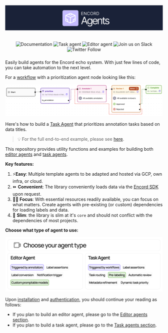 <h1 align="center">
  <a href="https://encord.com"><img src="assets/landing-banner.png" alt="Encord logo"/></a>
</h1>

<div style="display: flex; justify-content: space-between;">
  <div style="flex: 1; padding: 10px; text-align: center">
    <a href="https://docs.encord.com" target="_blank" style="text-decoration:none">
      <img alt="Documentation" src="/assets/tag-encord-docs.svg">
    </a>
    <a href="https://colab.research.google.com/drive/1nOVYEG-johzJK6R_mnkgjOiRJUuNIvOY?usp=sharing" target="_blank" style="text-decoration:none">
      <img alt="Task agent" src="/assets/tag-colab-task-agent.svg">
    </a>
    <a href="https://colab.research.google.com/drive/1wvKAQ61JPebGnAT4nLXsfJRbx7dvtFdX?usp=sharing" target="_blank" style="text-decoration:none">
      <img alt="Editor agent" src="/assets/tag-colab-editor-agent.svg">
    </a>
    <a href="https://join.slack.com/t/encordactive/shared_invite/zt-1hc2vqur9-Fzj1EEAHoqu91sZ0CX0A7Q" target="_blank" style="text-decoration:none">
      <img alt="Join us on Slack" src="https://img.shields.io/badge/Join_Our_Community-4A154B?label=&logo=slack&logoColor=white">
    </a>
    <a href="https://twitter.com/encord_team" target="_blank" style="text-decoration:none">
      <img alt="Twitter Follow" src="https://img.shields.io/twitter/follow/encord_team?label=%40encord_team&amp;style=social">
    </a>
  </div>
</div>

Easily build agents for the Encord echo system.
With just few lines of code, you can take automation to the next level.

For a [workflow][docs-workflow] with a prioritization agent node looking like this:

![](assets/examples/tasks_agents/prioritize_by_title_workflow.png)

Here's how to build a [Task Agent](task_agents/index.md) that prioritizes annotation tasks based on data titles.

<!--codeinclude-->

[](code_examples/tasks/prioritize_by_data_title_specific.py)

<!--/codeinclude-->

> 💡 For the full end-to-end example, please see [here](getting_started.md).

This repository provides utility functions and examples for building both [editor agents][editor_agents] and [task agents][task_agents].

**Key features:**

1. ⚡**Easy**: Multiple template agents to be adapted and hosted via GCP, own infra, or cloud.
2. ⏩ **Convenient**: The library conveniently loads data via the [Encord SDK][encord_sdk] upon request.
3. 👨‍💻 **Focus**: With essential resources readily available, you can focus on what matters. Create agents with pre-existing (or custom) dependencies for loading labels and data.
4. 🤏 **Slim**: the library is slim at it's `core` and should not conflict with the dependencies of most projects.

**Choose what type of agent to use:**

![Decision tree for which agent to use](assets/decide-on-agent-type.png)

Upon [installation](./installation.md) and [authentication](./authentication.md), you should continue your reading as follows:

- If you plan to build an editor agent, please go to the [Editor agents section](editor_agents/index.md).
- If you plan to build a task agent, please go to the [Task agents section](task_agents/index.md).

[editor_agents]: https://docs.encord.com/platform-documentation/Annotate/automated-labeling/annotate-editor-agents
[task_agents]: https://docs.encord.com/platform-documentation/Annotate/automated-labeling/annotate-task-agents
[encord_sdk]: https://pypi.org/project/encord/
[fastapi]: https://fastapi.tiangolo.com/
[poetry]: https://python-poetry.org/
[label_row_v2]: https://docs.encord.com/sdk-documentation/sdk-references/LabelRowV2
[pipx]: https://github.com/pypa/pipx
[frame-data-code]: https://github.com/encord-team/encord-agents/blob/main/encord_agents/core/data_model.py#L6
[editor-agent]: https://github.com/encord-team/encord-agents/blob/main/encord_agents/gcp/wrappers.py#L65
[docs-ssh-key-access]: https://docs.encord.com/sdk-documentation/sdk-references/EncordUserClient#create-with-ssh-private-key
[docs-sdk-label]: https://docs.encord.com/sdk-documentation/sdk-labels/sdk-working-with-labels
[google-gcp-functions-docs]: https://cloud.google.com/functions/docs/create-deploy-gcloud
[google-gcp-secrets-docs]: https://cloud.google.com/functions/docs/configuring/secrets
[fastapi-deploy-docs]: https://fastapi.tiangolo.com/deployment/
[colab-task-agent]: https://colab.research.google.com/drive/1nOVYEG-johzJK6R_mnkgjOiRJUuNIvOY?usp=sharing
[colab-editor-agent]: https://colab.research.google.com/drive/1wvKAQ61JPebGnAT4nLXsfJRbx7dvtFdX?usp=sharing
[docs-workflow]: https://docs.encord.com/sdk-documentation/projects-sdk/sdk-workflow-projects#workflow-projects
